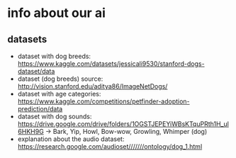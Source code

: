 # info about our ai

## datasets

* dataset with dog breeds: https://www.kaggle.com/datasets/jessicali9530/stanford-dogs-dataset/data
* dataset (dog breeds) source: http://vision.stanford.edu/aditya86/ImageNetDogs/
* dataset with age categories: https://www.kaggle.com/competitions/petfinder-adoption-prediction/data
* dataset with dog sounds: https://drive.google.com/drive/folders/1OGSTJEPEYiWBsKTquPRth1H_ul6HKH9G -> Bark, Yip, Howl, Bow-wow, Growling, Whimper (dog)
* explanation about the audio dataset: https://research.google.com/audioset///////ontology/dog_1.html